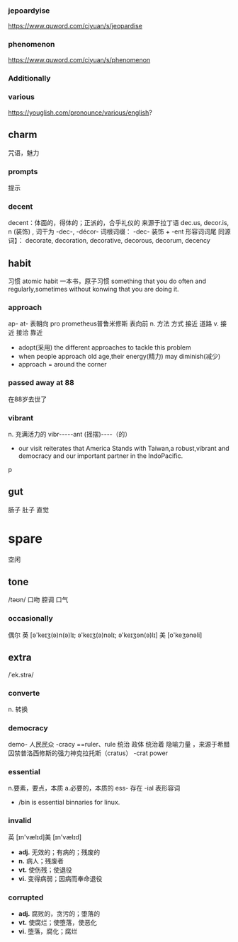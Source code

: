 ### jepoardyise
https://www.quword.com/ciyuan/s/jeopardise

### phenomenon
https://www.quword.com/ciyuan/s/phenomenon

### Additionally

### various
https://youglish.com/pronounce/various/english?

## charm
咒语，魅力
### prompts
提示

### decent
decent：体面的，得体的；正派的，合乎礼仪的
来源于拉丁语 dec.us, decor.is, n (装饰) , 词干为 -dec-, -décor-
词根词缀： -dec- 装饰 + -ent 形容词词尾
同源词】： decorate, decoration, decorative, decorous, decorum, decency

## habit
习惯
atomic habit  一本书，原子习惯
something that you do often and regularly,sometimes without konwing that you are doing it.


### approach 
ap- at- 表朝向
pro prometheus普鲁米修斯    表向前
n. 方法 方式 接近 道路
v. 接近 接洽 靠近

* adopt(采用) the different approaches to tackle this problem
* when people approach old age,their energy(精力) may diminish(减少)
* approach = around the corner

### passed away at 88
在88岁去世了

### vibrant 
n. 充满活力的
vibr-----ant
(摇摆)----（的）
* our visit reiterates that America Stands with Taiwan,a robust,vibrant and democracy and  our important partner in the IndoPacific.

p
## gut
肠子 肚子 直觉

# spare
空闲



## tone
/təʊn/
口吻 腔调 口气

### occasionally
偶尔 英 [ə'keɪʒ(ə)n(ə)lɪ; ə'keɪʒ(ə)nəlɪ; ə'keɪʒən(ə)lɪ] 美 [o'keʒənəli]

## extra
/ˈek.strə/ 




### converte
n. 转换

### democracy 
demo- 人民民众
-cracy ==ruler、rule 统治 政体 统治着 隐喻力量 ，来源于希腊 囚禁普洛西修斯的强力神克拉托斯（cratus）
-crat power



### essential
n.要素，要点，本质
a.必要的，本质的
ess- 存在
-ial 表形容词
* /bin is essential binnaries for linux. 


### invalid
英 [ɪn'vælɪd]美 [ɪn'vælɪd]
-   **adj.** 无效的；有病的；残废的
-   **n.** 病人；残废者
-   **vt.** 使伤残；使退役
-   **vi.** 变得病弱；因病而奉命退役

### corrupted
-   **adj.** 腐败的，贪污的；堕落的
-   **vt.** 使腐烂；使堕落，使恶化
-   **vi.** 堕落，腐化；腐烂